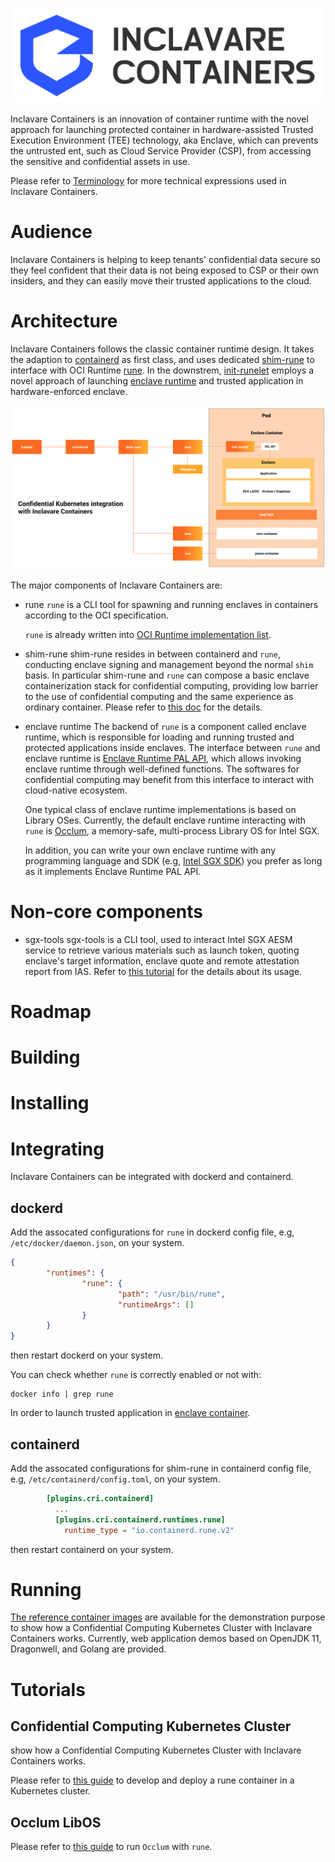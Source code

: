 ![inclavare-containers](docs/image/logo.png)

Inclavare Containers is an innovation of container runtime with the novel approach for launching protected container in hardware-assisted Trusted Execution Environment (TEE) technology, aka Enclave, which can prevents the untrusted ent, such as Cloud Service Provider (CSP), from accessing the sensitive and confidential assets in use.

Please refer to [Terminology](docs/design/terminology.md) for more technical expressions used in Inclavare Containers.

# Audience

Inclavare Containers is helping to keep tenants' confidential data secure so they feel confident that their data is not being exposed to CSP or their own insiders, and they can easily move their trusted applications to the cloud.

# Architecture

Inclavare Containers follows the classic container runtime design. It takes the adaption to [containerd](https://github.com/containerd/containerd) as first class, and uses dedicated [shim-rune](https://github.com/alibaba/inclavare-containers/tree/master/shim) to interface with OCI Runtime [rune](https://github.com/alibaba/inclavare-containers/tree/master/rune). In the downstrem, [init-runelet](https://github.com/alibaba/inclavare-containers/blob/master/docs/terminology.md#init-runelet) employs a novel approach of launching [enclave runtime](https://github.com/alibaba/inclavare-containers/blob/master/docs/terminology.md#enclave-runtime) and trusted application in hardware-enforced enclave.

![architecture](docs/design/architecture.png)

The major components of Inclavare Containers are:

- rune
  `rune` is a CLI tool for spawning and running enclaves in containers according to the OCI specification.

  `rune` is already written into [OCI Runtime implementation list](https://github.com/opencontainers/runtime-spec/blob/master/implementations.md#runtime-container).

- shim-rune
  shim-rune resides in between containerd and `rune`, conducting enclave signing and management beyond the normal `shim` basis. In particular shim-rune and `rune` can compose a basic enclave containerization stack for confidential computing, providing low barrier to the use of confidential computing and the same experience as ordinary container. Please refer to [this doc](shim/README.md) for the details.

- enclave runtime
  The backend of `rune` is a component called enclave runtime, which is responsible for loading and running trusted and protected applications inside enclaves. The interface between `rune` and enclave runtime is [Enclave Runtime PAL API](rune/libenclave/internal/runtime/pal/spec.md), which allows invoking enclave runtime through well-defined functions. The softwares for confidential computing may benefit from this interface to interact with cloud-native ecosystem.

  One typical class of enclave runtime implementations is based on Library OSes. Currently, the default enclave runtime interacting with `rune` is [Occlum](https://github.com/occlum/occlum), a memory-safe, multi-process Library OS for Intel SGX.

  In addition, you can write your own enclave runtime with any programming language and SDK (e.g, [Intel SGX SDK](https://github.com/intel/linux-sgx)) you prefer as long as it implements Enclave Runtime PAL API.

# Non-core components 

- sgx-tools
  sgx-tools is a CLI tool, used to interact Intel SGX AESM service to retrieve various materials such as launch token, quoting enclave's target information, enclave quote and remote attestation report from IAS. Refer to [this tutorial](sgx-tools/README.md) for the details about its usage.

# Roadmap

# Building

# Installing


# Integrating

Inclavare Containers can be integrated with dockerd and containerd.

## dockerd

Add the assocated configurations for `rune` in dockerd config file, e.g, `/etc/docker/daemon.json`, on your system.

```json
{
        "runtimes": {
                "rune": {
                        "path": "/usr/bin/rune",
                        "runtimeArgs": []
                }
        }
}
```

then restart dockerd on your system.

You can check whether `rune` is correctly enabled or not with:

```shell
docker info | grep rune
```

In order to launch trusted application in [enclave container](docs/terminology.md#enclave-container).

## containerd 

Add the assocated configurations for shim-rune in containerd config file, e.g, `/etc/containerd/config.toml`, on your system.

```toml
        [plugins.cri.containerd]
          ...
          [plugins.cri.containerd.runtimes.rune]
            runtime_type = "io.containerd.rune.v2"
```

then restart containerd on your system.

# Running

[The reference container images](https://hub.docker.com/u/inclavarecontainers) are available for the demonstration purpose to show how a Confidential Computing Kubernetes Cluster with Inclavare Containers works. Currently, web application demos based on OpenJDK 11, Dragonwell, and Golang are provided.

# Tutorials

## Confidential Computing Kubernetes Cluster
show how a Confidential Computing Kubernetes Cluster with Inclavare Containers works.

Please refer to [this guide](docs/develop_and_deploy_hello_world_application_in_kubernetes_cluster.md) to develop and deploy a rune container in a Kubernetes cluster.

## Occlum LibOS

Please refer to [this guide](https://github.com/alibaba/inclavare-containers/blob/master/docs/running_rune_with_occlum.md) to run `Occlum` with `rune`.
